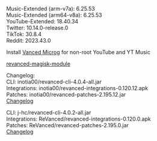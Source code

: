 Music-Extended (arm-v7a): 6.25.53  
Music-Extended (arm64-v8a): 6.25.53  
YouTube-Extended: 18.40.34  
Twitter: 10.14.0-release.0  
TikTok: 30.8.4  
Reddit: 2023.43.0  

Install [Vanced Microg](https://github.com/TeamVanced/VancedMicroG/releases) for non-root YouTube and YT Music  

[revanced-magisk-module](https://github.com/j-hc/revanced-magisk-module)  

Changelog:  
CLI: inotia00/revanced-cli-4.0.4-all.jar  
Integrations: inotia00/revanced-integrations-0.120.12.apk  
Patches: inotia00/revanced-patches-2.195.12.jar  
[Changelog](https://github.com/inotia00/revanced-patches/releases/tag/v2.195.12)

CLI: j-hc/revanced-cli-4.0.2-all.jar  
Integrations: ReVanced/revanced-integrations-0.120.0.apk  
Patches: ReVanced/revanced-patches-2.195.0.jar  
[Changelog](https://github.com/ReVanced/revanced-patches/releases/tag/v2.195.0)  
